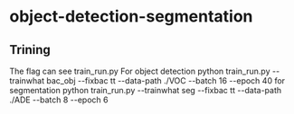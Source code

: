# object-detection-segmentation

Trining
----------------------------------------------------------------------------
The flag can see train_run.py
For object detection
python train_run.py --trainwhat bac_obj --fixbac tt --data-path ./VOC --batch 16 --epoch 40 
for segmentation
python train_run.py --trainwhat seg --fixbac tt --data-path ./ADE --batch 8 --epoch 6 
